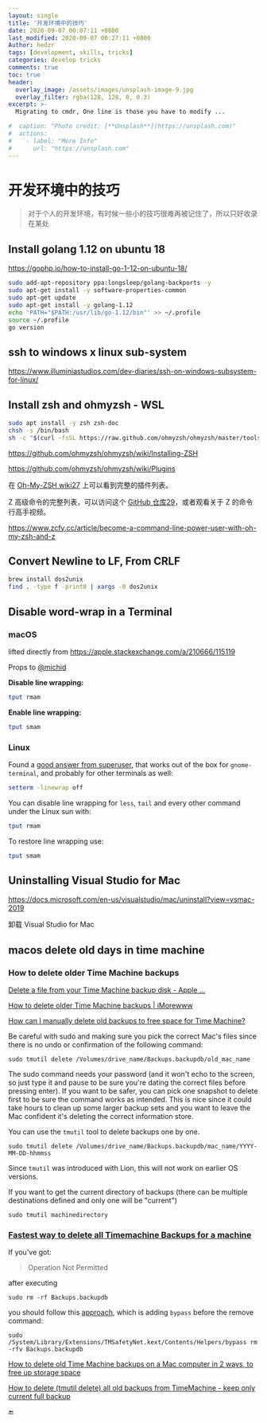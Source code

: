 ```yaml
---
layout: single
title: '开发环境中的技巧'
date: 2020-09-07 00:07:11 +0800
last_modified: 2020-09-07 00:27:11 +0800
Author: hedzr
tags: [development, skills, tricks]
categories: develop tricks
comments: true
toc: true
header:
  overlay_image: /assets/images/unsplash-image-9.jpg
  overlay_filter: rgba(128, 128, 0, 0.3)
excerpt: >-
  Migrating to cmdr, One line is those you have to modify ...

#  caption: "Photo credit: [**Unsplash**](https://unsplash.com)"
#  actions:
#    - label: "More Info"
#      url: "https://unsplash.com"
---
```




# 开发环境中的技巧

> 对于个人的开发环境，有时候一些小的技巧很难再被记住了，所以只好收录在某处

>
>
>
>
> 





## Install golang 1.12 on ubuntu 18

https://gophp.io/how-to-install-go-1-12-on-ubuntu-18/

```bash
sudo add-apt-repository ppa:longsleep/golang-backports -y
sudo apt-get install -y software-properties-common
sudo apt-get update 
sudo apt-get install -y golang-1.12
echo 'PATH="$PATH:/usr/lib/go-1.12/bin"' >> ~/.profile
source ~/.profile
go version
```



## ssh to windows x linux sub-system

https://www.illuminiastudios.com/dev-diaries/ssh-on-windows-subsystem-for-linux/



## Install zsh and ohmyzsh - WSL

```bash
sudo apt install -y zsh zsh-doc
chsh -s /bin/bash
sh -c "$(curl -fsSL https://raw.github.com/ohmyzsh/ohmyzsh/master/tools/install.sh)"
```

https://github.com/ohmyzsh/ohmyzsh/wiki/Installing-ZSH

https://github.com/ohmyzsh/ohmyzsh/wiki/Plugins

在 [Oh-My-ZSH wiki](https://github.com/robbyrussell/oh-my-zsh/wiki/Plugins)[27](https://www.zcfy.cc/article/become-a-command-line-power-user-with-oh-my-zsh-and-z#27) 上可以看到完整的插件列表。

Z 高级命令的完整列表，可以访问这个 [GitHub 仓库](https://github.com/rupa/z)[29](https://www.zcfy.cc/article/become-a-command-line-power-user-with-oh-my-zsh-and-z#29)，或者观看关于 Z 的命令行高手视频。

https://www.zcfy.cc/article/become-a-command-line-power-user-with-oh-my-zsh-and-z







## Convert Newline to LF, From CRLF



```bash
brew install dos2unix
find . -type f -print0 | xargs -0 dos2unix
```



## Disable word-wrap in a Terminal



### macOS

lifted directly from https://apple.stackexchange.com/a/210666/115119

Props to [@michid](https://apple.stackexchange.com/users/13158/michid)

**Disable line wrapping:**

```bash
tput rmam
```

**Enable line wrapping:**

```bash
tput smam
```



### Linux

Found a [good answer from superuser](https://superuser.com/a/600694/134634), that works out of the box for `gnome-terminal`, and probably for other terminals as well:

```bash
setterm -linewrap off
```



You can disable line wrapping for `less`, `tail` and every other command under the Linux sun with:

```bash
tput rmam
```

To restore line wrapping use:

```bash
tput smam
```









## Uninstalling Visual Studio for Mac

https://docs.microsoft.com/en-us/visualstudio/mac/uninstall?view=vsmac-2019

卸载 Visual Studio for Mac







## macos delete old days in time machine

### How to delete older Time Machine backups

[Delete a file from your Time Machine backup disk - Apple ...](https://support.apple.com/guide/mac-help/delete-a-file-time-machine-backup-disk-mh26863/mac)

[How to delete older Time Machine backups | iMorewww](https://www.imore.com/how-delete-older-time-machine-backups)

[How can I manually delete old backups to free space for Time Machine?](https://apple.stackexchange.com/questions/39287/how-can-i-manually-delete-old-backups-to-free-space-for-time-machine)

Be careful with sudo and making sure you pick the correct Mac's files since there is no undo or confirmation of the following command:

```
sudo tmutil delete /Volumes/drive_name/Backups.backupdb/old_mac_name
```

The sudo command needs your password (and it won't echo to the screen, so just type it and pause to be sure you're dating the correct files before pressing enter). If you want to be safer, you can pick one snapshot to delete first to be sure the command works as intended. This is nice since it could take hours to clean up some larger backup sets and you want to leave the Mac confident it's deleting the correct information store.

You can use the `tmutil` tool to delete backups one by one.

```
sudo tmutil delete /Volumes/drive_name/Backups.backupdb/mac_name/YYYY-MM-DD-hhmmss
```

Since `tmutil` was introduced with Lion, this will not work on earlier OS versions.

If you want to get the current directory of backups (there can be multiple destinations defined and only one will be "current")

```
sudo tmutil machinedirectory
```



### [Fastest way to delete all Timemachine Backups for a machine](https://apple.stackexchange.com/questions/33314/fastest-way-to-delete-all-timemachine-backups-for-a-machine)

If you've got:

> Operation Not Permitted

after executing

```
sudo rm -rf Backups.backupdb
```

you should follow this [approach](https://superuser.com/questions/162690/how-can-i-delete-time-machine-files-using-the-commandline/387464#387464), which is adding `bypass` before the remove command:

```
sudo /System/Library/Extensions/TMSafetyNet.kext/Contents/Helpers/bypass rm -rfv Backups.backupdb
```



[How to delete old Time Machine backups on a Mac computer in 2 ways, to free up storage space](https://www.businessinsider.com/how-to-delete-backups-on-mac)

[How to delete (tmutil delete) all old backups from TimeMachine - keep only current full backup](https://apple.stackexchange.com/questions/281614/how-to-delete-tmutil-delete-all-old-backups-from-timemachine-keep-only-curre)







🔚